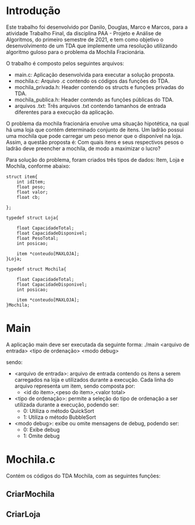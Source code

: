 # Introdução
Este trabalho foi desenvolvido por Danilo, Douglas, Marco e Marcos, para a atividade Trabalho Final, da disciplina PAA - Projeto e Análise de Algoritmos, do primeiro semestre de 2021, e tem como objetivo o desenvolvimento de um TDA que implemente uma resolução utilizando algoritmo guloso para o problema da Mochila Fracionária.

O trabalho é composto pelos seguintes arquivos:

- main.c: Aplicação desenvolvida para executar a solução proposta.
- mochila.c: Arquivo .c contendo os códigos das funções do TDA.
- mochila_privada.h: Header contendo os structs e funções privadas do TDA.
- mochila_publica.h: Header contendo as funções públicas do TDA.
- arquivos .txt: Três arquivos .txt contendo tamanhos de entrada diferentes para a execução da aplicação.

O problema da mochila fracionária envolve uma situação hipotética, na qual há uma loja que contém determinado conjunto de itens. Um ladrão possui uma mochila que pode carregar um peso menor que o disponível na loja. Assim, a questão proposta é: Com quais itens e seus respectivos pesos o ladrão deve preencher a mochila, de modo a maximizar o lucro?

Para solução do problema, foram criados três tipos de dados: Item, Loja e Mochila, conforme abaixo:

```
struct item{
    int idItem;
    float peso;
    float valor;
    float cb;

};

typedef struct Loja{
    
    float CapacidadeTotal;
    float CapacidadeDisponivel;
    float PesoTotal;
    int posicao;

    item *conteudo[MAXLOJA];
}Loja;

typedef struct Mochila{
    
    float CapacidadeTotal;
    float CapacidadeDisponivel;
    int posicao;

    item *conteudo[MAXLOJA];
}Mochila;
```


# Main
A aplicação main deve ser executada da seguinte forma:
  ./main \<arquivo de entrada> \<tipo de ordenação> \<modo debug>
 
sendo:
  - \<arquivo de entrada>: arquivo de entrada contendo os itens a serem carregados na loja e utilizados durante a execução. Cada linha do arquivo representa um item, sendo composta por:
    - \<id do item>,\<peso do item>,\<valor total>
  - \<tipo de ordenação>: permite a seleção do tipo de ordenação a ser utilizada durante a execução, podendo ser:
    - 0: Utiliza o método QuickSort
    - 1: Utiliza o método BubbleSort
  - \<modo debug>: exibe ou omite mensagens de debug, podendo ser:
    - 0: Exibe debug
    - 1: Omite debug

# Mochila.c
Contém os códigos do TDA Mochila, com as seguintes funções:

## CriarMochila
## CriarLoja
